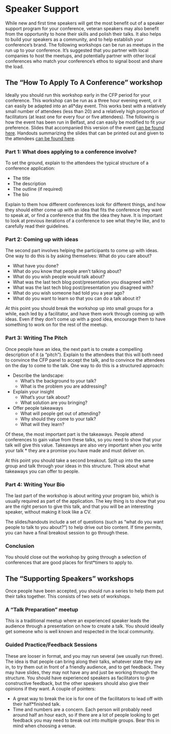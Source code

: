 # Speaker Support

While new and first time speakers will get the most benefit out of a speaker support program for your conference, veteran speakers may also benefit from the opportunity to hone their skills and polish their talks. It also helps to build your speakers as a community, and to help establish your conference’s brand. The following workshops can be run as meetups in the run up to your conference. It’s suggested that you partner with local companies to host the meetups, and potentially partner with other local conferences who match your conference’s ethos to signal boost and share the load.

## The “How To Apply To A Conference” workshop

Ideally you should run this workshop early in the CFP period for your conference. This workshop can be run as a three hour evening event, or it can easily be adapted into an all*day event. This works best with a relatively small number of attendees (less than 20) and a relatively high proportion of facilitators (at least one for every four or five attendees).
 The following is how the event has been run in Belfast, and can easily be modified to fit your preference. Slides that accompanied this version of the event [can be found here](https://www.slideshare.net/slideshow/conference-applications-workshoppptx/259546391). Handouts summarizing the slides that can be printed out and given to the attendees [can be found here](https://www.slideshare.net/slideshow/how-to-apply-to-conferences-handout-sheets/268624737).

### Part 1: What does applying to a conference involve?

To set the ground, explain to the attendees the typical structure of a conference application:
* The title
* The description
* The outline (if required)
* The bio

Explain to them how different conferences look for different things, and how they should either come up with an idea that fits the conference they want to speak at, or find a conference that fits the idea they have. It is important to look at previous iterations of a conference to see what they’re like, and to carefully read their guidelines.

### Part 2: Coming up with ideas

The second part involves helping the participants to come up with ideas. One way to do this is by asking themselves:
What do you care about?
* What have you done?
* What do you know that people aren’t talking about?
* What do you wish people would talk about?
* What was the last tech blog post/presentation you disagreed with?
* What was the last tech blog post/presentation you disagreed with?
* What do you wish someone had told you a year ago?
* What do you want to learn so that you can do a talk about it?

At this point you should break the workshop up into small groups for a while, each led by a facilitator, and have them work through coming up with ideas. Even if they don’t come up with a good idea, encourage them to have something to work on for the rest of the meetup.

### Part 3: Writing The Pitch

Once people have an idea, the next part is to create a compelling description of it (a “pitch”). Explain to the attendees that this will both need to convince the CFP panel to accept the talk, and to convince the attendees on the day to come to the talk. One way to do this is a structured approach:
* Describe the landscape:
    * What’s the background to your talk? 
    * What is the problem you are addressing?
* Explain your insight
    * What’s your talk about?
    * What solution are you bringing?
* Offer people takeaways
    * What will people get out of attending?
    * Why should they come to your talk?
    *  What will they learn?

Of these, the most important part is the takeaways. People attend conferences to gain value from these talks, so you need to show that your talk will give this value. Takeaways are also very important when you write your talk * they are a promise you have made and must deliver on.

At this point you should take a second breakout. Split up into the same group and talk through your ideas in this structure. Think about what takeaways you can offer to people.

### Part 4: Writing Your Bio

The last part of the workshop is about writing your program bio, which is usually required as part of the application. The key thing is to show that you are the right person to give this talk, and that you will be an interesting speaker, without making it look like a CV. 

The slides/handouts include a set of questions (such as “what do you want people to talk to you about?”) to help drive out bio content. If time permits, you can have a final breakout session to go through these.

### Conclusion

You should close out the workshop by going through a selection of conferences that are good places for first*timers to apply to. 

## The “Supporting Speakers” workshops

Once people have been accepted, you should run a series to help them put their talks together. This consists of two sets of workshops.

### A “Talk Preparation” meetup

This is a traditional meetup where an experienced speaker leads the audience through a presentation on how to create a talk. You should ideally get someone who is well known and respected in the local community.

### Guided Practice/Feedback Sessions

These are looser in format, and you may run several (we usually run three). The idea is that people can bring along their talks, whatever state they are in, to try them out in front of a friendly audience, and to get feedback. They may have slides, they may not have any and just be working through the structure. You should have experienced speakers as facilitators to give constructive feedback, but the other speakers should also give their opinions if they want. A couple of pointers:
* A great way to break the ice is for one of the facilitators to lead off with their half*finished talk.
* Time and numbers are a concern. Each person will probably need around half an hour each, so if there are a lot of people looking to get feedback you may need to break out into multiple groups. Bear this in mind when choosing a venue.
